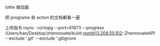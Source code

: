 lottie 做动画

把 programe 和 action 的文档都看一遍

上传指令
rsync -vzrtopg --port=61873 --progress /Users/han/Desktop/zhennovate/build root@13.209.50.102::ZhennovateAPI --exclude '.git' --exclude '.gitignore
